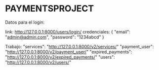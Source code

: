 # PAYMENTSPROJECT
Datos para el login:

link: http://127.0.0.1:8000/users/login/
credenciales:
{
    "email": "admin@admin.com",
    "password": "1234abcd"
}

Trabajo:
    "services": "http://127.0.0.1:8000/v2/services/"
    "payment_user": "http://127.0.0.1:8000/v2/payment_user/"
    "expired_payments": "http://127.0.0.1:8000/v2/expired_payments/"
    "users": "http://127.0.0.1:8000/v2/users/"
